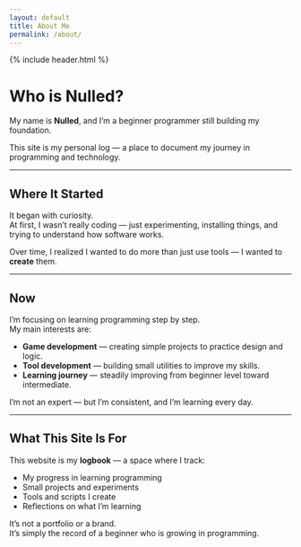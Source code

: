 ```yaml
---
layout: default
title: About Me
permalink: /about/
---
```

{% include header.html %}
# Who is Nulled?

My name is **Nulled**, and I’m a beginner programmer still building my foundation.

This site is my personal log — a place to document my journey in programming and technology.

---

## Where It Started

It began with curiosity.  
At first, I wasn’t really coding — just experimenting, installing things, and trying to understand how software works.

Over time, I realized I wanted to do more than just use tools — I wanted to **create** them.

---

## Now

I’m focusing on learning programming step by step.  
My main interests are:

- **Game development** — creating simple projects to practice design and logic.  
- **Tool development** — building small utilities to improve my skills.  
- **Learning journey** — steadily improving from beginner level toward intermediate.

I’m not an expert — but I’m consistent, and I’m learning every day.

---

## What This Site Is For

This website is my **logbook** — a space where I track:

- My progress in learning programming  
- Small projects and experiments  
- Tools and scripts I create  
- Reflections on what I’m learning  

It’s not a portfolio or a brand.  
It’s simply the record of a beginner who is growing in programming.
